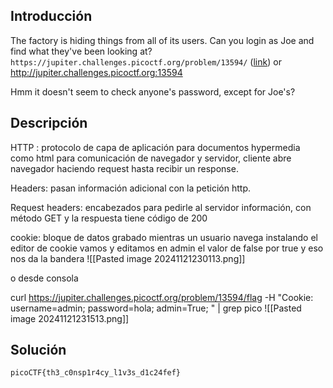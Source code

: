 ## Introducción
The factory is hiding things from all of its users. Can you login as Joe and find what they've been looking at? `https://jupiter.challenges.picoctf.org/problem/13594/` ([link](https://jupiter.challenges.picoctf.org/problem/13594/)) or http://jupiter.challenges.picoctf.org:13594

Hmm it doesn't seem to check anyone's password, except for Joe's?
## Descripción
HTTP : protocolo de capa de aplicación para documentos hypermedia  como html para comunicación de navegador y servidor, cliente abre navegador haciendo request hasta recibir un response. 

Headers: pasan información adicional con la petición http.

Request headers: encabezados para pedirle al servidor información, con método GET y la respuesta tiene código de 200 

cookie: bloque de datos grabado mientras un usuario navega
instalando el editor de cookie vamos y editamos en admin el valor de false por true y eso nos da la bandera
![[Pasted image 20241121230113.png]]

o desde consola 

curl https://jupiter.challenges.picoctf.org/problem/13594/flag -H "Cookie: username=admin; password=hola; admin=True; " | grep pico
![[Pasted image 20241121231513.png]]
## Solución 
`picoCTF{th3_c0nsp1r4cy_l1v3s_d1c24fef}`
